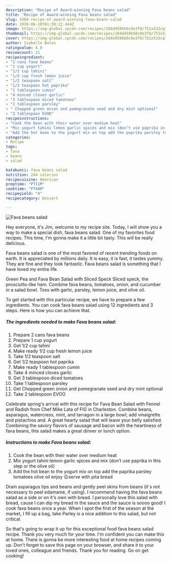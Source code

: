 ```yaml
---
description: "Recipe of Award-winning Fava beans salad"
title: "Recipe of Award-winning Fava beans salad"
slug: 4304-recipe-of-award-winning-fava-beans-salad
date: 2020-06-10T01:59:22.444Z
image: https://img-global.cpcdn.com/recipes/284d459bb0c0e3f0/751x532cq70/fava-beans-salad-recipe-main-photo.jpg
thumbnail: https://img-global.cpcdn.com/recipes/284d459bb0c0e3f0/751x532cq70/fava-beans-salad-recipe-main-photo.jpg
cover: https://img-global.cpcdn.com/recipes/284d459bb0c0e3f0/751x532cq70/fava-beans-salad-recipe-main-photo.jpg
author: Isabelle Bates
ratingvalue: 4.8
reviewcount: 11
recipeingredient:
- "2 cans fava beans"
- "1 cup yogurt"
- "1/2 cup tahini"
- "1/2 cup fresh lemon juice"
- "1/2 teaspoon salt"
- "1/2 teaspoon hot paprika"
- "1 tablespoon cumin"
- "4 minced cloves garlic"
- "3 tablespoon diced tomatoes"
- "1 tablespoon parsley"
- " Chopped green onion and pomegranate seed and dry mint optional"
- "2 tablespoon EVOO"
recipeinstructions:
- "Cook the bean with their water over medium heat"
- "Mix yogurt tahini lemon garlic spices and mix (don’t use paprika in this step or the olive oil)"
- "Add the hot bean to the yogurt mix on top add the paprika parsley tomatoes olive oil enjoy 😉serve with pita bread"
categories:
- Recipe
tags:
- fava
- beans
- salad

katakunci: fava beans salad 
nutrition: 244 calories
recipecuisine: American
preptime: "PT11M"
cooktime: "PT48M"
recipeyield: "4"
recipecategory: Dessert

---
```



![Fava beans salad](https://img-global.cpcdn.com/recipes/284d459bb0c0e3f0/751x532cq70/fava-beans-salad-recipe-main-photo.jpg)

Hey everyone, it's Jim, welcome to my recipe site. Today, I will show you a way to make a special dish, fava beans salad. One of my favorites food recipes. This time, I'm gonna make it a little bit tasty. This will be really delicious.

Fava beans salad is one of the most favored of recent trending foods on earth. It is appreciated by millions daily. It is easy, it is fast, it tastes yummy. They are fine and they look fantastic. Fava beans salad is something that I have loved my entire life.

Green Pea and Fava Bean Salad with Sliced Speck Sliced speck, the prosciutto-like ham. Combine fava beans, tomatoes, onion, and cucumber in a salad bowl. Toss with garlic, parsley, lemon juice, and olive oil.


To get started with this particular recipe, we have to prepare a few ingredients. You can cook fava beans salad using 12 ingredients and 3 steps. Here is how you can achieve that.

<!--inarticleads1-->

##### The ingredients needed to make Fava beans salad:

1. Prepare 2 cans fava beans
1. Prepare 1 cup yogurt
1. Get 1/2 cup tahini
1. Make ready 1/2 cup fresh lemon juice
1. Take 1/2 teaspoon salt
1. Get 1/2 teaspoon hot paprika
1. Make ready 1 tablespoon cumin
1. Take 4 minced cloves garlic
1. Get 3 tablespoon diced tomatoes
1. Take 1 tablespoon parsley
1. Get  Chopped green onion and pomegranate seed and dry mint optional
1. Take 2 tablespoon EVOO


Celebrate spring&#39;s arrival with this recipe for Fava Bean Salad with Fennel and Radish from Chef Mike Lata of FIG in Charleston. Combine beans, asparagus, watercress, mint, and tarragon in a large bowl; add vinaigrette and pistachios and. A great hearty salad that will leave your belly satisfied. Combining the savory flavors of sausage and bacon with the heartiness of fava beans, this salad makes a great dinner or lunch option. 

<!--inarticleads2-->

##### Instructions to make Fava beans salad:

1. Cook the bean with their water over medium heat
1. Mix yogurt tahini lemon garlic spices and mix (don’t use paprika in this step or the olive oil)
1. Add the hot bean to the yogurt mix on top add the paprika parsley tomatoes olive oil enjoy 😉serve with pita bread


Drain asparagus tips and beans and gently peel skins from beans (it`s not necessary to peel edamame, if using). I recommend having the fava beans salad as a side or on it&#39;s own with bread. I personally love this salad with bread, cause I can dip my bread in the sauce and the sauce is soooo good! I cook fava beans once a year. When I spot the first of the season at the market, I fill up a bag, take Parley is a nice addition to this salad, but not critical. 

So that's going to wrap it up for this exceptional food fava beans salad recipe. Thank you very much for your time. I'm confident you can make this at home. There is gonna be more interesting food at home recipes coming up. Don't forget to save this page on your browser, and share it to your loved ones, colleague and friends. Thank you for reading. Go on get cooking!
